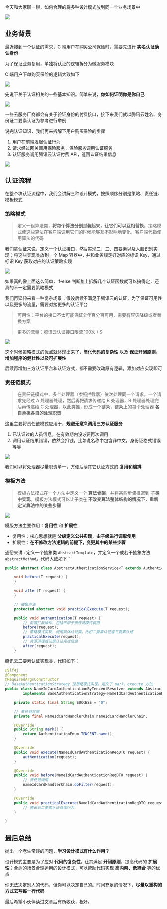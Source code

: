今天和大家聊一聊，如何合理的将多种设计模式放到同一个业务场景中

![](https://images-machen.oss-cn-beijing.aliyuncs.com/image-20220213134923162.png)

## 业务背景

最近接到一个认证的需求，C 端用户在购买公司保险时，需要先进行 **实名认证确认身份**

为了保证业务复用，单独将认证的逻辑拆分为微服务模块

C 端用户下单购买保险的逻辑大致如下

![](https://images-machen.oss-cn-beijing.aliyuncs.com/image-20220213134419177.png)

先说下关于认证相关的一些基本知识。简单来说，**你如何证明你是你自己**

![](https://images-machen.oss-cn-beijing.aliyuncs.com/image-20220213133841960.png)

一些云服务厂商都会有关于验证身份的付费接口，接下来我们就以腾讯云姓名、身份证二要素认证为参考进行举例

说完认证知识，我们再来拆解下用户购买保险的步骤

1. 用户在前端发起认证行为
2. 请求经过网关调用保险服务，保险服务调用认证服务
3. 认证服务调用腾讯云认证付费 API，返回认证结果信息

![](https://images-machen.oss-cn-beijing.aliyuncs.com/image-20220213134517571.png)

## 认证流程

在整个块认证流程中，我们会讲解三种设计模式，按照顺序分别是策略、责任链、模板模式

### 策略模式

> 定义一组算法类，**将每个算法分别封装起来，让它们可以互相替换**。策略模式使这些算法在客户端调用它们的时候能够互不影响地变化，客户端代指使用算法的代码

我们拿认证来说，定义一个认证接口，然后实现二、三、四要素以及人脸识别实现；将这些实现类放到一个 Map 容器中，并和业务规定好对应的标识 Key，通过标识 Key 获取对应的认证策略实现

![](https://images-machen.oss-cn-beijing.aliyuncs.com/image-20220213182314757.png)

如果真的像上面这么简单，if-else 判断加上拆解几个认证函数就可以搞得定，还真的不一定需要策略模式

我们再延伸来看一种复杂场景：假设后续不满足于腾讯云的认证，为了保证可用性以及更多的流量，需要对接更多的认证平台

>可用性：平台的接口不太可能保证全年百分百可用，需要有容灾降级或者替换方案
>
>更多的流量：腾讯云认证接口限流 100次 / S

![](https://images-machen.oss-cn-beijing.aliyuncs.com/image-20220213183053611.png)

这个时候策略模式的优点就体现出来了，**简化代码的复杂性** 以及 **保证开闭原则，增加程序的健壮性以及可扩展性**

后续再增加三方认证平台和认证方式，都不需要改动原有逻辑，添加对应实现即可

### 责任链模式

> 在责任链模式中，多个处理器（参照拦截器）依次处理同一个请求。一个请求先经过 A 处理器处理，然后再把请求传递给 B 处理器，B 处理器处理完后再传递给 C 处理器，以此类推，形成一个链条，链条上的每个处理器 **各自承担各自的处理职责**

这里主要将责任链模式应用于，**规避无意义调用三方认证服务**

1. 已认证过的人员信息，在有效期内没必要再次调用
2. 调用认证结果错误，依然会扣钱，比如说名称中包含非中文，身份证格式错误等等

![](https://images-machen.oss-cn-beijing.aliyuncs.com/image-20220213205418481.png)

我们可以将处理器尽量职责单一，方便后续其它认证方式的 **复用和编排**



### 模板方法

> 模板方法模式在一个方法中定义一个 **算法骨架**，并将某些步骤推迟到 **子类中实现**。模板方法模式可以让子类在 **不改变算法整体结构的情况下，重新定义算法中的某些步骤**



![](https://images-machen.oss-cn-beijing.aliyuncs.com/format,png.png)

模版方法主要作用：**复用性** 和 **扩展性**

- 复用性：核心思想就是 **父级定义公共实现**，**由子级进行调取使用**
- 扩展性：**在不修改方法逻辑的前提下，变更其中的某些步骤**

通俗来讲 : 定义一个抽象类 `AbstractTemplate`，并定义一个或若干抽象方法 `abstractMethod`。代码大致如下：

```java
public abstract class AbstractAuthenticationService<T extends AuthenticationRequest> {

    void before(T request) {
    }

    void after(T request) {
    }

  	// 抽象方法
    protected abstract void practicalExecute(T request);

    public void authentication(T request) {
      	// 前置拦截操作，包括不限于责任链模式调用
        before(request);
      	// 策略模式实现，调用具体认证类，比如二要素认证或三要素认证
        practicalExecute(request);
      	// 资源清理或记录认证完成信息
        after(request);
    }
```



腾讯云二要素认证实现类，代码如下：

```java
@Slf4j
@Component
@RequiredArgsConstructor
// BaseAuthenticationStrategy 是策略模式实现，定义了 mark、execute 方法
public class NameIdCardAuthenticationByTencentResolver extends AbstractAuthenticationService<NameIdCardAuthenticationReqDTO>
        implements BaseAuthenticationStrategy<NameIdCardAuthenticationReqDTO> {

    private static final String SUCCESS = "0";

  	// 责任链容器
    private final NameIdCardHandlerChain nameIdCardHandlerChain;

    @Override
    public String mark() {
        return AuthenticationEnum.TENCENT.name();
    }

    @Override
    public void execute(NameIdCardAuthenticationReqDTO request) {
        authentication(request);
    }

    @Override
    public void before(NameIdCardAuthenticationReqDTO request) {
      	// 责任链调用
        nameIdCardHandlerChain.doFilter(request);
    }

    @Override
    public void practicalExecute(NameIdCardAuthenticationReqDTO request) {
        // 腾讯云二要素认证具体行为
    }

}
```



## 最后总结

抛出一个老生常谈的问题，**学习设计模式有什么作用？**

设计模式主要是为了应对 **代码的复杂性**，让其满足 **开闭原则**，提高代码的 **扩展性**；合适的场景合理运用的设计模式，可以帮助代码实现 **高内聚、低耦合** 等的优点

你无法决定别人的代码，但你可以决定自己的。时间充足的情况下，**尽量以重构的方式去写每一行代码**

最后希望小伙伴读过文章后有所收获，祝好。